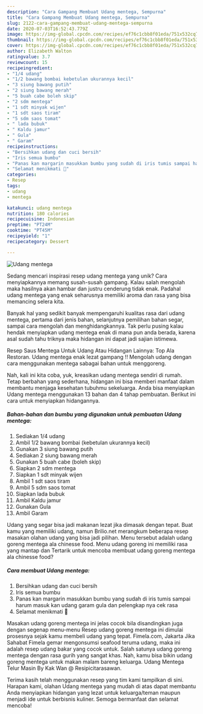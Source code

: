 ```yaml
---
description: "Cara Gampang Membuat Udang mentega, Sempurna"
title: "Cara Gampang Membuat Udang mentega, Sempurna"
slug: 2122-cara-gampang-membuat-udang-mentega-sempurna
date: 2020-07-03T16:52:43.779Z
image: https://img-global.cpcdn.com/recipes/ef76c1cbb8f01eda/751x532cq70/udang-mentega-foto-resep-utama.jpg
thumbnail: https://img-global.cpcdn.com/recipes/ef76c1cbb8f01eda/751x532cq70/udang-mentega-foto-resep-utama.jpg
cover: https://img-global.cpcdn.com/recipes/ef76c1cbb8f01eda/751x532cq70/udang-mentega-foto-resep-utama.jpg
author: Elizabeth Walton
ratingvalue: 3.7
reviewcount: 15
recipeingredient:
- "1/4 udang"
- "1/2 bawang bombai kebetulan ukurannya kecil"
- "3 siung bawang putih"
- "2 siung bawang merah"
- "5 buah cabe boleh skip"
- "2 sdm mentega"
- "1 sdt minyak wijen"
- "1 sdt saos tiram"
- "5 sdm saos tomat"
- " lada bubuk"
- " Kaldu jamur"
- " Gula"
- " Garam"
recipeinstructions:
- "Bersihkan udang dan cuci bersih"
- "Iris semua bumbu"
- "Panas kan margarin masukkan bumbu yang sudah di iris tumis sampai harum masuk kan udang garam gula dan pelengkap nya cek rasa"
- "Selamat menikmati 🤗"
categories:
- Resep
tags:
- udang
- mentega

katakunci: udang mentega 
nutrition: 180 calories
recipecuisine: Indonesian
preptime: "PT24M"
cooktime: "PT45M"
recipeyield: "1"
recipecategory: Dessert

---
```



![Udang mentega](https://img-global.cpcdn.com/recipes/ef76c1cbb8f01eda/751x532cq70/udang-mentega-foto-resep-utama.jpg)

Sedang mencari inspirasi resep udang mentega yang unik? Cara menyiapkannya memang susah-susah gampang. Kalau salah mengolah maka hasilnya akan hambar dan justru cenderung tidak enak. Padahal udang mentega yang enak seharusnya memiliki aroma dan rasa yang bisa memancing selera kita.

Banyak hal yang sedikit banyak mempengaruhi kualitas rasa dari udang mentega, pertama dari jenis bahan, selanjutnya pemilihan bahan segar, sampai cara mengolah dan menghidangkannya. Tak perlu pusing kalau hendak menyiapkan udang mentega enak di mana pun anda berada, karena asal sudah tahu triknya maka hidangan ini dapat jadi sajian istimewa.

Resep Saus Mentega Untuk Udang Atau Hidangan Lainnya: Top Ala Restoran. Udang mentega enak lezat gampang !! Mengolah udang dengan cara menggunakan mentega sabagai bahan untuk menggoreng.


Nah, kali ini kita coba, yuk, kreasikan udang mentega sendiri di rumah. Tetap berbahan yang sederhana, hidangan ini bisa memberi manfaat dalam membantu menjaga kesehatan tubuhmu sekeluarga. Anda bisa menyiapkan Udang mentega menggunakan 13 bahan dan 4 tahap pembuatan. Berikut ini cara untuk menyiapkan hidangannya.

<!--inarticleads1-->

##### Bahan-bahan dan bumbu yang digunakan untuk pembuatan Udang mentega:

1. Sediakan 1/4 udang
1. Ambil 1/2 bawang bombai (kebetulan ukurannya kecil)
1. Gunakan 3 siung bawang putih
1. Sediakan 2 siung bawang merah
1. Gunakan 5 buah cabe (boleh skip)
1. Siapkan 2 sdm mentega
1. Siapkan 1 sdt minyak wijen
1. Ambil 1 sdt saos tiram
1. Ambil 5 sdm saos tomat
1. Siapkan  lada bubuk
1. Ambil  Kaldu jamur
1. Gunakan  Gula
1. Ambil  Garam


Udang yang segar bisa jadi makanan lezat jika dimasak dengan tepat. Buat kamu yang memiliki udang, namun Brilio.net merangkum beberapa resep masakan olahan udang yang bisa jadi pilihan. Menu tersebut adalah udang goreng mentega ala chinesse food. Menu udang goreng ini memiliki rasa yang mantap dan Tertarik untuk mencoba membuat udang goreng mentega ala chinesse food? 

<!--inarticleads2-->

##### Cara membuat Udang mentega:

1. Bersihkan udang dan cuci bersih
1. Iris semua bumbu
1. Panas kan margarin masukkan bumbu yang sudah di iris tumis sampai harum masuk kan udang garam gula dan pelengkap nya cek rasa
1. Selamat menikmati 🤗


Masakan udang goreng mentega ini jelas cocok bila disandingkan juga dengan segenap menu-menu Resep udang goreng mentega ini dimulai prosesnya sejak kamu membeli udang yang tepat. Fimela.com, Jakarta Jika Sahabat Fimela gemar mengonsumsi seafood teruma udang, maka ini adalah resep udang bakar yang cocok untuk. Salah satunya udang goreng mentega dengan rasa gurih yang sangat khas. Nah, kamu bisa bikin udang goreng mentega untuk makan malam bareng keluarga. Udang Mentega Telur Masin By Kak Wan @ Resipicitarasawan. 

Terima kasih telah menggunakan resep yang tim kami tampilkan di sini. Harapan kami, olahan Udang mentega yang mudah di atas dapat membantu Anda menyiapkan hidangan yang lezat untuk keluarga/teman maupun menjadi ide untuk berbisnis kuliner. Semoga bermanfaat dan selamat mencoba!
